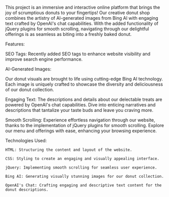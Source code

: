 This project is an immersive and interactive online platform that brings the joy of scrumptious donuts to your fingertips! Our creative donut shop combines the artistry of AI-generated images from Bing AI with engaging text crafted by OpenAI's chat capabilities. With the added functionality of jQuery plugins for smooth scrolling, navigating through our delightful offerings is as seamless as biting into a freshly baked donut.

Features:

SEO Tags: Recently added SEO tags to enhance website visibility and improve search engine performance.

AI-Generated Images:

Our donut visuals are brought to life using cutting-edge Bing AI technology. Each image is uniquely crafted to showcase the diversity and deliciousness of our donut collection.

Engaging Text:
The descriptions and details about our delectable treats are powered by OpenAI's chat capabilities. Dive into enticing narratives and descriptions that tantalize your taste buds and leave you craving more.

Smooth Scrolling:
Experience effortless navigation through our website, thanks to the implementation of jQuery plugins for smooth scrolling. Explore our menu and offerings with ease, enhancing your browsing experience.

Technologies Used:

    HTML: Structuring the content and layout of the website.

    CSS: Styling to create an engaging and visually appealing interface.

    jQuery: Implementing smooth scrolling for seamless user experience.

    Bing AI: Generating visually stunning images for our donut collection.
    
    OpenAI's Chat: Crafting engaging and descriptive text content for the donut descriptions.


